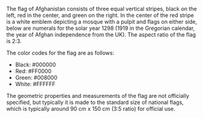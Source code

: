 The flag of Afghanistan consists of three equal vertical stripes, black on the left, red in the center, and green on the right. In the center of the red stripe is a white emblem depicting a mosque with a pulpit and flags on either side, below are numerals for the solar year 1298 (1919 in the Gregorian calendar, the year of Afghan independence from the UK). The aspect ratio of the flag is 2:3.
 
The color codes for the flag are as follows:
- Black: #000000
- Red: #FF0000
- Green: #008000
- White: #FFFFFF

The geometric properties and measurements of the flag are not officially specified, but typically it is made to the standard size of national flags, which is typically around 90 cm x 150 cm (3:5 ratio) for official use.